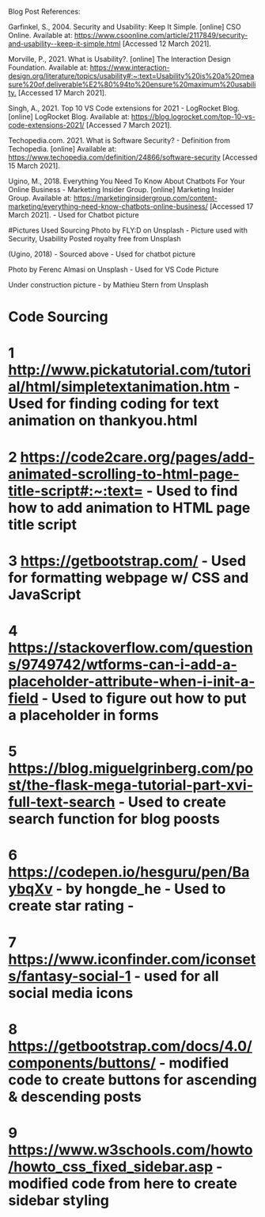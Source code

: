 Blog Post References:

Garfinkel, S., 2004. Security and Usability: Keep It Simple. [online] CSO Online. Available at: <https://www.csoonline.com/article/2117849/security-and-usability--keep-it-simple.html> [Accessed 12 March 2021].

Morville, P., 2021. What is Usability?. [online] The Interaction Design Foundation. Available at: <https://www.interaction-design.org/literature/topics/usability#:~:text=Usability%20is%20a%20measure%20of,deliverable%E2%80%94to%20ensure%20maximum%20usability.> [Accessed 17 March 2021].

Singh, A., 2021. Top 10 VS Code extensions for 2021 - LogRocket Blog. [online] LogRocket Blog. Available at: <https://blog.logrocket.com/top-10-vs-code-extensions-2021/> [Accessed 7 March 2021].

Techopedia.com. 2021. What is Software Security? - Definition from Techopedia. [online] Available at: <https://www.techopedia.com/definition/24866/software-security> [Accessed 15 March 2021].


Ugino, M., 2018. Everything You Need To Know About Chatbots For Your Online Business - Marketing Insider Group. [online] Marketing Insider Group. Available at: <https://marketinginsidergroup.com/content-marketing/everything-need-know-chatbots-online-business/> [Accessed 17 March 2021]. - Used for Chatbot picture 


#Pictures Used Sourcing 
Photo by FLY:D on Unsplash - Picture used with Security, Usability Posted royalty free from Unsplash

(Ugino, 2018) - Sourced above - Used for chatbot picture 

Photo by Ferenc Almasi on Unsplash - Used for VS Code Picture 

Under construction picture - by Mathieu Stern from Unsplash 
  

# Code Sourcing
# 1 http://www.pickatutorial.com/tutorial/html/simpletextanimation.htm - Used for finding coding for text animation on thankyou.html

# 2 https://code2care.org/pages/add-animated-scrolling-to-html-page-title-script#:~:text= - Used to find how to add animation to HTML page title script

# 3 https://getbootstrap.com/ - Used for formatting webpage w/ CSS and JavaScript 

# 4 https://stackoverflow.com/questions/9749742/wtforms-can-i-add-a-placeholder-attribute-when-i-init-a-field - Used to figure out how to put a placeholder in forms 

# 5 https://blog.miguelgrinberg.com/post/the-flask-mega-tutorial-part-xvi-full-text-search - Used to create search function for blog poosts 

# 6 https://codepen.io/hesguru/pen/BaybqXv - by hongde_he - Used to create star rating - 

# 7 https://www.iconfinder.com/iconsets/fantasy-social-1 - used for all social media icons 

# 8 https://getbootstrap.com/docs/4.0/components/buttons/ - modified code to create buttons for ascending & descending posts 

# 9 https://www.w3schools.com/howto/howto_css_fixed_sidebar.asp - modified code from here to create sidebar styling 

